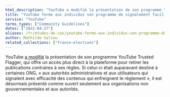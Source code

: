 ```yaml
---
html_description: "YouTube a modifié la présentation de son programme YouTube Trusted Flagger."
title: "YouTube ferme aux individus son programme de signalement facilité de contenu"
service: "YouTube"
terms_types: ["Community Guidelines"]
dates: ["2022-04-27"]
aliases: /fr/etudes-de-cas/youtube-ferme-aux-individus-son-programme-de-signalement-facilite-de-contenu/
author: Mathilde Saliou
related_collections: ["france-elections"]
---
```


YouTube <a target="_blank" rel="noopener" href="https://github.com/OpenTermsArchive/france-elections-versions/commit/31605bd7408cdfe8c6362aa81ffa1d65a81dc2d8#diff-9c397c37c7e78e06148eed3f044d003da8f001e9149d65f3a08bbfdca997d612L103">a modifié</a> la présentation de son programme YouTube Trusted Flagger, qui offre un accès plus direct à la plateforme pour retirer les publications contraires à ses règles. Si celui-ci était auparavant destiné à certaines ONG, « aux autorités administratives et aux utilisateurs qui signalent avec efficacité des contenus qui enfreignent le règlement », il est désormais présenté comme ouvert seulement aux organisations non gouvernementales et aux autorités.
